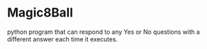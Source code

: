 # Magic8Ball
python program that can respond to any Yes or No questions with a different answer each time it executes.
